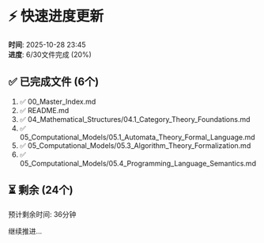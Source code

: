 # ⚡ 快速进度更新

**时间**: 2025-10-28 23:45  
**进度**: 6/30文件完成 (20%)

## ✅ 已完成文件 (6个)
1. ✅ 00_Master_Index.md
2. ✅ README.md
3. ✅ 04_Mathematical_Structures/04.1_Category_Theory_Foundations.md
4. ✅ 05_Computational_Models/05.1_Automata_Theory_Formal_Language.md
5. ✅ 05_Computational_Models/05.3_Algorithm_Theory_Formalization.md
6. ✅ 05_Computational_Models/05.4_Programming_Language_Semantics.md

## ⏳ 剩余 (24个)
预计剩余时间: 36分钟

继续推进...

